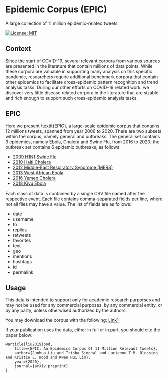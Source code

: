 # Epidemic Corpus (EPIC)
A large collection of 11 million epidemic-related tweets

[![License: MIT](https://img.shields.io/badge/License-GPLv3-brightgreen.svg)](https://www.gnu.org/licenses/quick-guide-gplv3.pdf)
<br>

## Context

Since the start of COVID-19, several relevant corpora from various sources are presented in the literature that contain millions of data points. While these corpora are valuable in supporting many analysis on this specific pandemic, researchers require additional benchmark corpora that contain other epidemics to facilitate cross-epidemic pattern recognition and trend analysis tasks. During our other efforts on COVID-19 related work, we discover very little disease related corpora in the literature that are sizable and rich enough to support such cross-epidemic analysis tasks.

## EPIC

Here we present \textit{EPIC}, a large-scale epidemic corpus that contains 12 millions tweets, spanned from year 2006 to 2020.
There are two subsets within the corpus, namely general and outbreaks. The general set contains 3 epidemics, namely Ebola, Cholera and Swine Flu, from 2016 to 2020; the outbreak set contains 6 epidemic outbreaks, as follows:

* [2009 H1N1 Swine Flu](https://www.who.int/csr/disease/swineflu/en/)
* [2010 Haiti Cholera](https://www.who.int/csr/don/2010_10_26/en/)
* [2012 Middle-East Respiratory Syndrome (MERS)](https://www.who.int/emergencies/mers-cov/en/)
* [2013 West African Ebola](https://www.who.int/csr/disease/ebola/en/)
* [2016 Yemen Cholera](https://en.wikipedia.org/wiki/2016–2020_Yemen_cholera_outbreak)
* [2018 Kivu Ebola](https://en.wikipedia.org/wiki/Kivu_Ebola_epidemic)

Each class of data is contained by a single CSV file named after the respective event. Each file contains comma-separated fields per line, where not all files may have a value. The list of fields are as follows:

* date
* username	
* to
* replies
* retweets
* favorites
* text
* geo
* mentions
* hashtags
* id
* permalink

## Usage

This data is intended to support only for academic research purporses and may not be used for any commercial purposes, by any commercial entity, or by any party, unless otherwised authorized by the authors. 

You may download the corpus with the following: [Link1](www.linkedin.com/in/junhua)

If your publication uses the data, either in full or in part, you should cite the paper below:

```
@article{liu2019ipod,
    title={EPIC: An Epidemics Corpus Of 11 Million Relevant Tweets},
    author={Junhua Liu and Trisha Singhal and Lucienne T.M. Blessing and Kristin L. Wood and Kwan Hui Lim},
    year={2020},
    journal={arXiv preprint}
}
```
